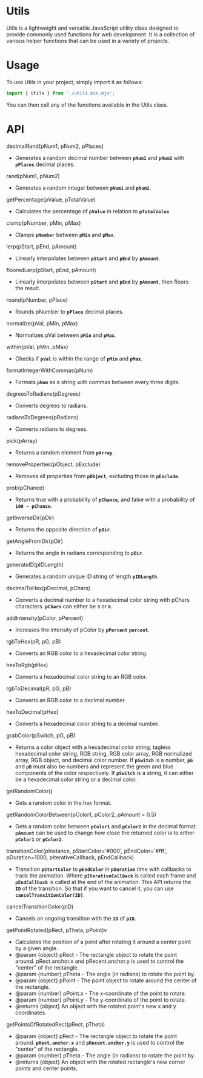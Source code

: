 # Utils

Utils is a lightweight and versatile JavaScript utility class designed to provide commonly used functions for web development. It is a collection of various helper functions that can be used in a variety of projects.

# Usage
To use Utils in your project, simply import it as follows:

```js
import { Utils } from './utils.min.mjs';
```

You can then call any of the functions available in the Utils class.

# API
decimalRand(pNum1, pNum2, pPlaces)
- Generates a random decimal number between **`pNum1`** and **`pNum2`** with **`pPlaces`** decimal places.

rand(pNum1, pNum2)
- Generates a random integer between **`pNum1`** and **`pNum2`**.

getPercentage(pValue, pTotalValue)
- Calculates the percentage of **`pValue`** in relation to **`pTotalValue`**.

clamp(pNumber, pMin, pMax)
- Clamps **`pNumber`** between **`pMin`** and **`pMax`**.

lerp(pStart, pEnd, pAmount)
- Linearly interpolates between **`pStart`** and **`pEnd`** by **`pAmount`**.

flooredLerp(pStart, pEnd, pAmount)
- Linearly interpolates between **`pStart`** and **`pEnd`** by **`pAmount`**, then floors the result.

round(pNumber, pPlace)
- Rounds pNumber to **`pPlace`** decimal places.

normalize(pVal, pMin, pMax)
- Normalizes pVal between **`pMin`** and **`pMax`**.

within(pVal, pMin, pMax)
- Checks if **`pVal`** is within the range of **`pMin`** and **`pMax`**.

formatIntegerWithCommas(pNum)
- Formats **`pNum`** as a string with commas between every three digits.

degreesToRadians(pDegrees)
- Converts degrees to radians.

radiansToDegrees(pRadians)
- Converts radians to degrees.

pick(pArray)
- Returns a random element from **`pArray`**.

removeProperties(pObject, pExclude)
- Removes all properties from **`pObject`**, excluding those in **`pExclude`**.

prob(pChance)
- Returns true with a probability of **`pChance`**, and false with a probability of **`100 - pChance`**.

getInverseDir(pDir)
- Returns the opposite direction of **`pDir`**.

getAngleFromDir(pDir)
- Returns the angle in radians corresponding to **`pDir`**.

generateID(pIDLength)
- Generates a random unique ID string of length **`pIDLength`**.

decimalToHex(pDecimal, pChars)
- Converts a decimal number to a hexadecimal color string with pChars characters. **`pChars`** can either be **`3`** or **`6`**.

addIntensity(pColor, pPercent)
- Increases the intensity of pColor by **`pPercent`** **`percent`**.

rgbToHex(pR, pG, pB)
- Converts an RGB color to a hexadecimal color string.

hexToRgb(pHex)
- Converts a hexadecimal color string to an RGB color.

rgbToDecimal(pR, pG, pB)
- Converts an RGB color to a decimal number.

hexToDecimal(pHex)
- Converts a hexadecimal color string to a decimal number.

grabColor(pSwitch, pG, pB)
- Returns a color object with a hexadecimal color string, tagless hexadecimal color string, RGB string, RGB color array, RGB normalized array, RGB object, and decimal color number. If **`pSwitch`** is a number, **`pG`** and **`pB`** must also be numbers and represent the green and blue components of the color respectively. If **`pSwitch`** is a string, it can either be a hexadecimal color string or a decimal color.

getRandomColor()
- Gets a random color in the hex format.

getRandomColorBetween(pColor1, pColor2, pAmount = 0.5)
- Gets a random color between **`pColor1`** and **`pColor2`** in the decimal format. **`pAmount`** can be used to change how close the returned color is to either **`pColor1`** or **`pColor2`**.

transitionColor(pInstance, pStartColor='#000', pEndColor='#fff', pDuration=1000, pIterativeCallback, pEndCallback)
- Transition **`pStartColor`** to **`pEndColor`** in **`pDuration`** time with callbacks to track the animation. Where **`pIterativeCallback`** is called each frame and **`pEndCallback`** is called at the end of the animation. This API returns the **`ID`** of the transition. So that if you want to cancel it, you can use **`cancelTransitionColor(ID)`**.

cancelTransitionColor(pID)
- Cancels an ongoing transition with the **`ID`** of **`pID`**.

getPointRotated(pRect, pTheta, pPoint)v
- Calculates the position of a point after rotating it around a center point by a given angle.
- @param {object} pRect - The rectangle object to rotate the point around. pRect.anchor.x and pRecent.anchor.y is used to control the "center" of the rectangle.
- @param {number} pTheta - The angle (in radians) to rotate the point by.
- @param {object} pPoint - The point object to rotate around the center of the rectangle.
- @param {number} pPoint.x - The x-coordinate of the point to rotate.
- @param {number} pPoint.y - The y-coordinate of the point to rotate.
- @returns {object} An object with the rotated point's new x and y coordinates.

getPointsOfRotatedRect(pRect, pTheta)
- @param {object} pRect - The rectangle object to rotate the point around. **`pRect.anchor.x`** and **`pRecent.anchor.y`** is used to control the "center" of the rectangle.
- @param {number} pTheta - The angle (in radians) to rotate the point by.
- @returns {object} An object with the rotated rectangle's new corner points and center points.